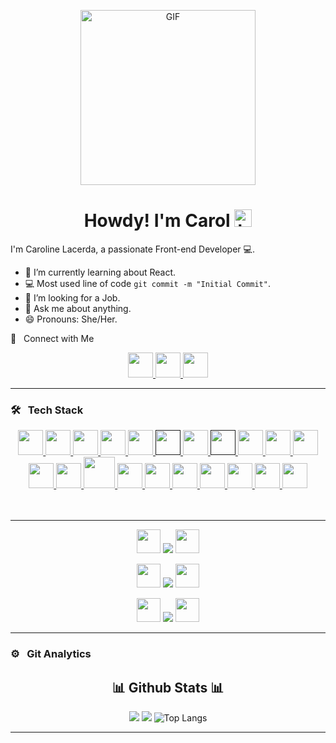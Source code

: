 <p align="center">
<img alt="GIF" src="https://github.com/arsentieva/arsentieva/blob/main/code.gif?raw=true" height="280" />
 <p/>
<h1 align="center"> Howdy! I'm Carol <img src="https://user-images.githubusercontent.com/1303154/88677602-1635ba80-d120-11ea-84d8-d263ba5fc3c0.gif" width="28px" alt="hi"></h1>

I'm Caroline Lacerda, a passionate Front-end Developer 💻.

<!-- TODO: Add last video link -->

- :seedling: I’m currently learning about React.
- :computer: Most used line of code `git commit -m "Initial Commit"`.
- 🤔 I’m looking for a Job.
- :speech_balloon: Ask me about anything.
- 😄 Pronouns: She/Her.

🤝 &nbsp; Connect with Me

<p align="center">
    <a href="https://www.linkedin.com/in/lacerdacaroline/" target="_blank"> <img src="https://cdn.jsdelivr.net/gh/devicons/devicon/icons/linkedin/linkedin-original.svg" width="40" height="40"/> </a>
  <a href="https://www.facebook.com/lacerdaccarol" target="_blank"> <img src="https://cdn.jsdelivr.net/gh/devicons/devicon/icons/facebook/facebook-original.svg" width="40" height="40"/> </a>  
  <a href="https://www.instagram.com/lacerdacarol/" target="_blank"> <img src="https://cdn-icons-png.flaticon.com/512/2111/2111463.png" width="40" height="40"/> </a>
</div>

<hr>

### 🛠 &nbsp; Tech Stack


<p align="center">
  <a href="https://rubyonrails.org/" target="_blank"> <img src="https://cdn.jsdelivr.net/gh/devicons/devicon/icons/rails/rails-plain.svg" width="40" height="40"/> </a>
  <a href="https://www.ruby-lang.org/en/" target="_blank"> <img src="https://img.icons8.com/color/512/ruby-programming-language.png" width="40" height="40"/> </a>
  <a href="https://git-scm.com/" target="_blank"> <img src="https://cdn.jsdelivr.net/gh/devicons/devicon/icons/git/git-original.svg" width="40" height="40"/> </a>
  <a href="https://code.visualstudio.com/" target="_blank"> <img src="https://cdn.jsdelivr.net/gh/devicons/devicon/icons/vscode/vscode-original.svg" width="40" height="40"/> </a>
  <a href="https://www.postgresql.org/" target="_blank"> <img src="https://cdn.jsdelivr.net/gh/devicons/devicon/icons/postgresql/postgresql-original.svg" width="40" height="40"/> </a>
  <a href="" target="_blank"> <img src="https://img.icons8.com/color/512/console.png" width="40" height="40"/> </a>
  <a href="https://html.com/" target="_blank"> <img src="https://cdn.jsdelivr.net/gh/devicons/devicon/icons/html5/html5-plain-wordmark.svg" width="40" height="40"/> </a>
  <a href="" target="_blank"> <img src="https://cdn.jsdelivr.net/gh/devicons/devicon/icons/css3/css3-plain-wordmark.svg" width="40" height="40"/> </a>
  <a href="https://en.wikipedia.org/wiki/Database" target="_blank"> <img src="https://img.icons8.com/office/512/database.png" width="40" height="40"/> </a>
  <a href="https://sass-lang.com/" target="_blank"> <img src="https://cdn.jsdelivr.net/gh/devicons/devicon/icons/sass/sass-original.svg" width="40" height="40"/> </a>
  <a href="https://www.javascript.com/" target="_blank"> <img src="https://cdn.jsdelivr.net/gh/devicons/devicon/icons/javascript/javascript-plain.svg" width="40" height="40"/> </a>
  <br>
  <a href="https://www.npmjs.com/" target="_blank"> <img src="https://cdn.jsdelivr.net/gh/devicons/devicon/icons/npm/npm-original-wordmark.svg" width="40" height="40"/> </a>
  <a href="https://nodejs.org/en/" target="_blank"> <img src="https://cdn.jsdelivr.net/gh/devicons/devicon/icons/nodejs/nodejs-original.svg" width="40" height="40"/> </a>
  <a href="https://yarnpkg.com/" target="_blank"> <img src="https://cdn.jsdelivr.net/gh/devicons/devicon/icons/yarn/yarn-original-wordmark.svg" width="50" height="50"/> </a>     
  <a href="https://webpack.js.org/" target="_blank"> <img src="https://cdn.jsdelivr.net/gh/devicons/devicon/icons/webpack/webpack-original.svg" width="40" height="40"/> </a>
  <a href="https://getbootstrap.com/" target="_blank"> <img src="https://cdn.jsdelivr.net/gh/devicons/devicon/icons/bootstrap/bootstrap-original.svg" width="40" height="40"/> </a>
  <a href="https://www.figma.com/" target="_blank"> <img src="https://cdn.jsdelivr.net/gh/devicons/devicon/icons/figma/figma-original.svg" width="40" height="40"/> </a>
  <a href="https://www.heroku.com/" target="_blank"> <img src="https://cdn.jsdelivr.net/gh/devicons/devicon/icons/heroku/heroku-original-wordmark.svg" width="40" height="40"/> </a>        
  <a href="https://www.adobe.com/br/products/photoshop.html" target="_blank"> <img src="https://cdn.jsdelivr.net/gh/devicons/devicon/icons/photoshop/photoshop-line.svg" width="40" height="40"/> </a>
  <a href="https://www.autodesk.com.br/" target="_blank"> <img src="https://img.icons8.com/color/512/autodesk-autocad.png" width="40" height="40"/> </a>
  <a href="https://www.microsoft.com/pt-br/microsoft-365?rtc=1" target="_blank"> <img src="https://img.icons8.com/color/512/ms-excel.png" width="40" height="40"/> </a>
<br>
<br>
<br>
</div>
<hr>

<p align="center">
    <img src="https://cdn-icons-png.flaticon.com/512/3022/3022562.png" width="38" height="38"/> <img src="https://img.shields.io/badge/Portuguese-Native-red?style=for-the-badge&"/> <img src="https://cdn-icons-png.flaticon.com/512/3022/3022562.png" width="38" height="38"/>
</div>

<p align="center">
    <img src="https://cdn-icons-png.flaticon.com/512/206/206626.png" width="38" height="38"/> <img src="https://img.shields.io/badge/English-Fluent-red?style=for-the-badge&"/> <img src="https://cdn-icons-png.flaticon.com/512/206/206626.png" width="38" height="38"/>
</div>

<p align="center">
    <img src="https://cdn-icons-png.flaticon.com/512/206/206724.png" width="38" height="38"/> <img src="https://img.shields.io/badge/Spanish-Fluent-red?style=for-the-badge&"/> <img src="https://cdn-icons-png.flaticon.com/512/206/206724.png" width="38" height="38"/>
</div>

---

### ⚙️ &nbsp; Git Analytics
 
 <div align="center">
  <h2 align="center">📊  Github Stats  📊</h2> 

  ![](https://github-readme-stats.vercel.app/api?username=lacerdacaroline&show_icons=true&theme=dark)
  ![](https://github-readme-streak-stats.herokuapp.com/?user=lacerdacaroline&theme=dark)
  ![Top Langs](https://github-readme-stats.vercel.app/api/top-langs/?username=lacerdacaroline&theme=dark&layout=compact)
<br>
</div>

------
